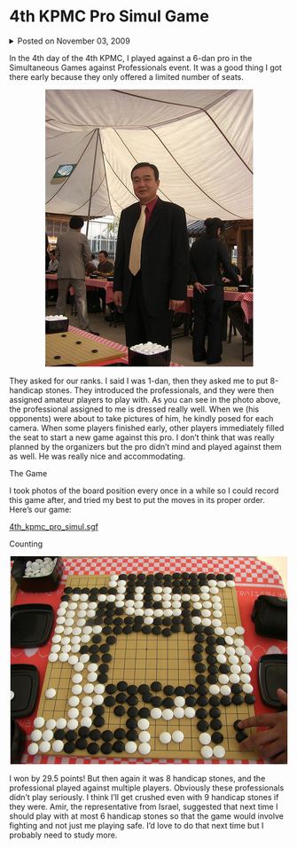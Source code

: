 # 4th KPMC Pro Simul Game

<details>
    <summary>Posted on November 03, 2009</summary>
    <p>Posted in Uncategorized</p>
</details>

In the 4th day of the 4th KPMC, I played against a 6-dan pro in the Simultaneous Games against Professionals event. It was a good thing I got there early because they only offered a limited number of seats.

<p align="center">
    <img src="../images/6-dan-pro.jpg" alt="6-dan professional">
</p>

They asked for our ranks. I said I was 1-dan, then they asked me to put 8-handicap stones. They introduced the professionals, and they were then assigned amateur players to play with. As you can see in the photo above, the professional assigned to me is dressed really well. When we (his opponents) were about to take pictures of him, he kindly posed for each camera. When some players finished early, other players immediately filled the seat to start a new game against this pro. I don’t think that was really planned by the organizers but the pro didn’t mind and played against them as well. He was really nice and accommodating.

The Game

I took photos of the board position every once in a while so I could record this game after, and tried my best to put the moves in its proper order. Here’s our game:

[4th_kpmc_pro_simul.sgf](../sgf/4th_kpmc_pro_simul.sgf)

Counting

<p align="center">
    <img src="../images/counting.jpg" alt="Endgame counting or scoring">
</p>

I won by 29.5 points! But then again it was 8 handicap stones, and the professional played against multiple players. Obviously these professionals didn’t play seriously. I think I’ll get crushed even with 9 handicap stones if they were. Amir, the representative from Israel, suggested that next time I should play with at most 6 handicap stones so that the game would involve fighting and not just me playing safe. I’d love to do that next time but I probably need to study more.
